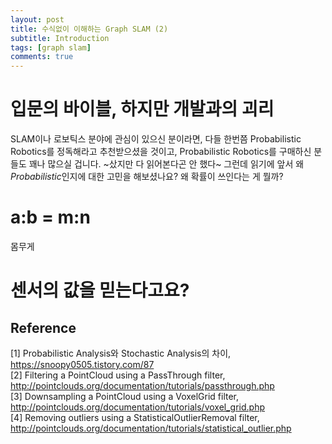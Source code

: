 ```yaml
---
layout: post
title: 수식없이 이해하는 Graph SLAM (2)
subtitle: Introduction
tags: [graph slam]
comments: true
---
```


# 입문의 바이블, 하지만 개발과의 괴리

SLAM이나 로보틱스 분야에 관심이 있으신 분이라면, 다들 한번쯤 Probabilistic Robotics를 정독해라고 추천받으셨을 것이고, Probabilistic Robotics를 구매하신 분들도 꽤나 많으실 겁니다. ~샀지만 다 읽어본다곤 안 했다~ 그런데 읽기에 앞서 왜 *Probabilistic*인지에 대한 고민을 해보셨나요? 왜 확률이 쓰인다는 게 뭘까?

# a:b = m:n

몸무게

# 센서의 값을 믿는다고요?





## Reference
[1] Probabilistic Analysis와 Stochastic Analysis의 차이, https://snoopy0505.tistory.com/87  <br/>
[2] Filtering a PointCloud using a PassThrough filter, http://pointclouds.org/documentation/tutorials/passthrough.php <br/>
[3] Downsampling a PointCloud using a VoxelGrid filter, http://pointclouds.org/documentation/tutorials/voxel_grid.php <br/>
[4] Removing outliers using a StatisticalOutlierRemoval filter, http://pointclouds.org/documentation/tutorials/statistical_outlier.php <br/>

